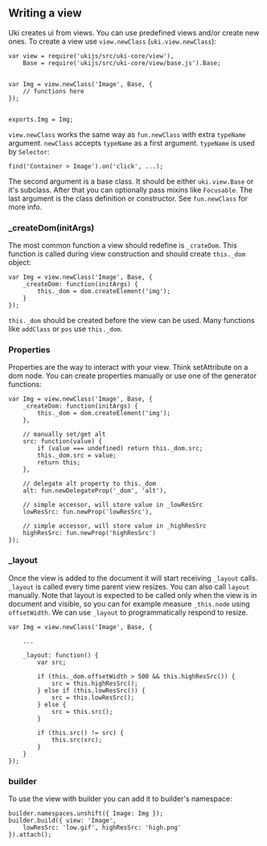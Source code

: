 ## Writing a view

Uki creates ui from views. You can use predefined views and/or create new ones.
To create a view use `view.newClass` (`uki.view.newClass`):

    var view = require('ukijs/src/uki-core/view'),
        Base = require('ukijs/src/uki-core/view/base.js').Base;


    var Img = view.newClass('Image', Base, {
        // functions here
    });


    exports.Img = Img;


`view.newClass` works the same way as `fun.newClass` with extra `typeName`
argument. `newClass` accepts `typeName` as a first argument. `typeName` is
used by `Selector`:

    find('Container > Image').on('click', ...);

The second argument is a base class. It should be either `uki.view.Base` or
it's subclass. After that you can optionally pass mixins like `Focusable`.
The last argument is the class definition or constructor. See `fun.newClass`
for more info.

### _createDom(initArgs)

The most common function a view should redefine is `_crateDom`. This function
is called during view construction and should create `this._dom` object:

    var Img = view.newClass('Image', Base, {
        _createDom: function(initArgs) {
            this._dom = dom.createElement('img');
        }
    });

`this._dom` should be created before the view can be used. Many functions like
`addClass` or `pos` use `this._dom`.

### Properties

Properties are the way to interact with your view. Think setAttribute on a dom
node. You can create properties manually or use one of the generator functions:

    var Img = view.newClass('Image', Base, {
        _createDom: function(initArgs) {
            this._dom = dom.createElement('img');
        },

        // manually set/get alt
        src: function(value) {
            if (value === undefined) return this._dom.src;
            this._dom.src = value;
            return this;
        },

        // delegate alt property to this._dom
        alt: fun.newDelegateProp('_dom', 'alt'),

        // simple accessor, will store value in _lowResSrc
        lowResSrc: fun.newProp('lowResSrc'),

        // simple accessor, will store value in _highResSrc
        highResSrc: fun.newProp('highResSrc')
    });

### _layout

Once the view is added to the document it will start receiving `_layout` calls.
`_layout` is called every time parent view resizes. You can also call `layout`
manually. Note that layout is expected to be called only when the view is in
document and visible, so you can for example measure `_this.node` using
`offsetWidth`. We can use `_layout` to programmatically respond to resize.

    var Img = view.newClass('Image', Base, {

        ...

        _layout: function() {
            var src;

            if (this._dom.offsetWidth > 500 && this.highResSrc()) {
                src = this.highResSrc();
            } else if (this.lowResSrc()) {
                src = this.lowResSrc();
            } else {
                src = this.src();
            }

            if (this.src() != src) {
                this.src(src);
            }
        }
    });

### builder

To use the view with builder you can add it to builder's namespace:

    builder.namespaces.unshift({ Image: Img });
    builder.build({ view: 'Image',
        lowResSrc: 'low.gif', highResSrc: 'high.png'
    }).attach();
